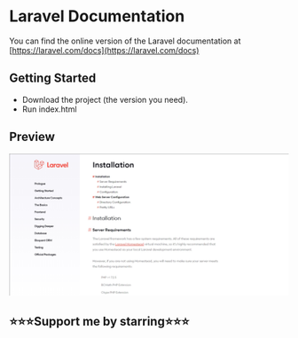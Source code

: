 # Laravel Documentation

You can find the online version of the Laravel documentation at [https://laravel.com/docs](https://laravel.com/docs)


## Getting Started
* Download the project (the version you need).
* Run index.html


## Preview

![](images/image.jpg)




## :star::star::star:Support me by starring:star::star::star:
